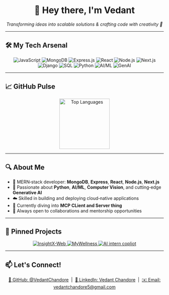 <h1 align="center">👋 Hey there, I'm Vedant</h1>

<p align="center">
  <em>Transforming ideas into scalable solutions &amp; crafting code with creativity 🚀</em>
</p>

---

## 🛠️ My Tech Arsenal
<p align="center">
  <img alt="JavaScript" src="https://img.shields.io/badge/JavaScript-F7DF1E?logo=javascript&amp;logoColor=black" />
  <img alt="MongoDB"    src="https://img.shields.io/badge/MongoDB-47A248?logo=mongodb&amp;logoColor=white" />
  <img alt="Express.js" src="https://img.shields.io/badge/Express.js-404D59?logo=express&amp;logoColor=white" />
  <img alt="React"      src="https://img.shields.io/badge/React-61DAFB?logo=react&amp;logoColor=black" />
  <img alt="Node.js"    src="https://img.shields.io/badge/Node.js-339933?logo=nodedotjs&amp;logoColor=white" />
  <img alt="Next.js"    src="https://img.shields.io/badge/Next.js-000000?logo=next.js&amp;logoColor=white" />
  <img alt="Django" src="https://img.shields.io/badge/Django-092E20?logo=django&logoColor=white" />
  <img alt="SQL" src="https://img.shields.io/badge/SQL-4479A1?logo=mysql&logoColor=white" />
  <img alt="Python"     src="https://img.shields.io/badge/Python-3776AB?logo=python&amp;logoColor=white" />
  <img alt="AI/ML"      src="https://img.shields.io/badge/AI/ML-FF6F61?logo=robot&amp;logoColor=white" />
  <img alt="GenAI"      src="https://img.shields.io/badge/GenAI-0A66C2?logo=openai&amp;logoColor=white" />
</p>

---

## 📈 GitHub Pulse
<p align="center">
  <img alt="Top Languages" height="160"
       src="https://github-readme-stats.vercel.app/api/top-langs/?username=VedantChandore&layout=compact&theme=dracula&hide_border=true" />
</p>

---

## 🔍 About Me
- 🌟 MERN‑stack developer: **MongoDB**, **Express**, **React**, **Node.js**, **Next.js**  
- 🤖 Passionate about **Python**, **AI/ML**, **Computer Vision**, and cutting‑edge **Generative AI**  
- ☁️ Skilled in building and deploying cloud‑native applications  
- 🌱 Currently diving into **MCP CLient and Server thing** 
- 🤝 Always open to collaborations and mentorship opportunities  

---

## 🚀 Pinned Projects
<p align="center">
  <a href="https://github.com/VedantChandore/InsightX-Web">
    <img src="https://github-readme-stats.vercel.app/api/pin/?username=VedantChandore&repo=InsightX-Web&theme=dracula"
         alt="InsightX-Web" />
  </a>
  <a href="https://github.com/VedantChandore/MyWellness">
    <img src="https://github-readme-stats.vercel.app/api/pin/?username=VedantChandore&repo=MyWellness&theme=dracula"
         alt="MyWellness" />
  </a>
  <a href="https://github.com/VedantChandore/ai-intern-copilot">
    <img src="https://github-readme-stats.vercel.app/api/pin/?username=VedantChandore&repo=ai-intern-copilot&theme=dracula"
         alt="AI intern copliot" />
  </a>
</p>

---

## 📫 Let's Connect!
<p align="center">
  <a href="https://github.com/VedantChandore"     target="_blank">🔗 GitHub: @VedantChandore</a> &nbsp;|&nbsp;
  <a href="https://www.linkedin.com/in/vedant-chandore-87159622b" target="_blank">🔗 LinkedIn: Vedant Chandore</a> &nbsp;|&nbsp;
  <a href="mailto:vedantchandore5@gmail.com">✉️ Email: vedantchandore5@gmail.com</a>
</p>


